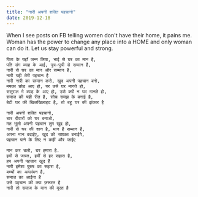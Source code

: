 ```yaml
---
title: "नारी अपनी शक्ति पहचानो"
date: 2019-12-18
---
```

When I see posts on FB telling women don't have their home, 
it pains me. Woman has the power to change any place into a HOME
and only woman can do it. Let us stay powerful and strong.

```poem
पिता के यहाँ जन्म लिया, भाई से घर का मान है,
पति संग ब्याह के आई, पुत्र-पुत्री से सम्मान है,
नारी से घर का मान और सम्मान है,
नारी यही तेरी पहचान है
नारी नारी का सम्मान करो, खुद अपनी पहचान बनो,
मयका छोड़ आए हो, पर उसे घर मानते हो,
ससुराल मे ब्याह के आए हो, उसे क्यों न घर मानते हो,
समाज की यही रीत है, सोच समझ के बनाई है,
बेटी घर की खिलखिलाहट है, तो बहू घर की झंकार है

नारी अपनी शक्ति पहचानो,
चार दीवारों को घर बनाओ,
मत भूलो अपनी पहचान तुम खुद हो,
नारी से घर की शान है, मान है सम्मान है,
अपना मान बदाईए, खुद को सशक्त बनाईये,
पहचान पाने के लिए न कहीं और जाईए

मान कर चलो, घर हमारा है.
हमी से जन्नत, हमीं से हर सहारा है,
हम अपनी पहचान खुद हैं
नारी हमेशा पुरुष का सहारा है,
बच्चों का अवलंबन है,
समाज का आईना है
उसे पहचान की क्या ज़रूरत है
नारी तो समाज के मान की मूरत है
```
